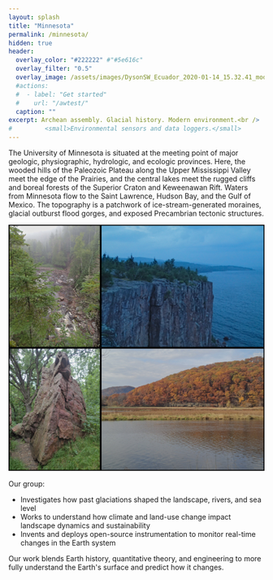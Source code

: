 ```yaml
---
layout: splash
title: "Minnesota"
permalink: /minnesota/
hidden: true
header:
  overlay_color: "#222222" #"#5e616c"
  overlay_filter: "0.5"
  overlay_image: /assets/images/DysonSW_Ecuador_2020-01-14_15.32.41_modified.jpg
  #actions:
  #  - label: "Get started"
  #    url: "/awtest/"
  caption: ""
excerpt: Archean assembly. Glacial history. Modern environment.<br />
#         <small>Environmental sensors and data loggers.</small>
---
```


The University of Minnesota is situated at the meeting point of major geologic, physiographic, hydrologic, and ecologic provinces. Here, the wooded hills of the Paleozoic Plateau along the Upper Mississippi Valley meet the edge of the Prairies, and the central lakes meet the rugged cliffs and boreal forests of the Superior Craton and Keweenawan Rift. Waters from Minnesota flow to the Saint Lawrence, Hudson Bay, and the Gulf of Mexico. The topography is a patchwork of ice-stream-generated moraines, glacial outburst flood gorges, and exposed Precambrian tectonic structures.

![Minnesota Landscapes](/assets/images/Minnesota.png)

Our group:
* Investigates how past glaciations shaped the landscape, rivers, and sea level
* Works to understand how climate and land-use change impact landscape dynamics and sustainability
* Invents and deploys open-source instrumentation to monitor real-time changes in the Earth system

Our work blends Earth history, quantitative theory, and engineering to more fully understand the Earth's surface and predict how it changes.
